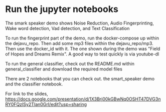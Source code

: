 # Run the jupyter notebooks

The smark speaker demo shows Noise Reduction, Audio Fingerprinting, Wake word detection, Vad detection, and Text Classification

To run the fingerprint part of the demo, run the docker-compose up within the dejavu_repo. Then add some mp3 files within the dejavu_repo/mp3. Then use the docker_id with it. The one shown during the demo was "Field of Hopes and Dreams Remix". A good way to test quickly is via youtube-dl

To run the general classifier, check out the README.md within general_classifier and download the required model files

There are 2 notebooks that you can check out. the smart_speaker demo and the classifier notebook.

For link to the slides, https://docs.google.com/presentation/d/1X3Brj00kGBwNq0OSHT47DVG3nRY0FQzISy2TIan0GrI/edit?usp=sharing

